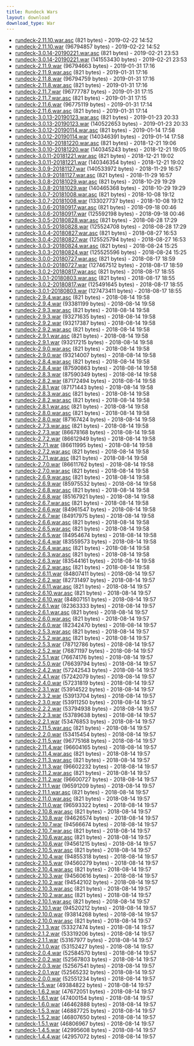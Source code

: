 ```yaml
---
title: Rundeck Wars
layout: download
download_type: War
---
```

* [rundeck-2.11.10.war.asc](https://download.rundeck.org/war/rundeck-2.11.10.war.asc) (821 bytes) - 2019-02-22 14:52
* [rundeck-2.11.10.war](https://download.rundeck.org/war/rundeck-2.11.10.war) (96794857 bytes) - 2019-02-22 14:52
* [rundeck-3.0.14-20190221.war.asc](https://download.rundeck.org/war/rundeck-3.0.14-20190221.war.asc) (821 bytes) - 2019-02-21 23:53
* [rundeck-3.0.14-20190221.war](https://download.rundeck.org/war/rundeck-3.0.14-20190221.war) (141553430 bytes) - 2019-02-21 23:53
* [rundeck-2.11.9.war](https://download.rundeck.org/war/rundeck-2.11.9.war) (96794663 bytes) - 2019-01-31 17:16
* [rundeck-2.11.9.war.asc](https://download.rundeck.org/war/rundeck-2.11.9.war.asc) (821 bytes) - 2019-01-31 17:16
* [rundeck-2.11.8.war](https://download.rundeck.org/war/rundeck-2.11.8.war) (96794759 bytes) - 2019-01-31 17:16
* [rundeck-2.11.8.war.asc](https://download.rundeck.org/war/rundeck-2.11.8.war.asc) (821 bytes) - 2019-01-31 17:16
* [rundeck-2.11.7.war](https://download.rundeck.org/war/rundeck-2.11.7.war) (96777787 bytes) - 2019-01-31 17:15
* [rundeck-2.11.7.war.asc](https://download.rundeck.org/war/rundeck-2.11.7.war.asc) (821 bytes) - 2019-01-31 17:15
* [rundeck-2.11.6.war](https://download.rundeck.org/war/rundeck-2.11.6.war) (96775119 bytes) - 2019-01-31 17:14
* [rundeck-2.11.6.war.asc](https://download.rundeck.org/war/rundeck-2.11.6.war.asc) (821 bytes) - 2019-01-31 17:14
* [rundeck-3.0.13-20190123.war.asc](https://download.rundeck.org/war/rundeck-3.0.13-20190123.war.asc) (821 bytes) - 2019-01-23 20:33
* [rundeck-3.0.13-20190123.war](https://download.rundeck.org/war/rundeck-3.0.13-20190123.war) (140522653 bytes) - 2019-01-23 20:33
* [rundeck-3.0.12-20190114.war.asc](https://download.rundeck.org/war/rundeck-3.0.12-20190114.war.asc) (821 bytes) - 2019-01-14 17:58
* [rundeck-3.0.12-20190114.war](https://download.rundeck.org/war/rundeck-3.0.12-20190114.war) (140346391 bytes) - 2019-01-14 17:58
* [rundeck-3.0.10-20181220.war.asc](https://download.rundeck.org/war/rundeck-3.0.10-20181220.war.asc) (821 bytes) - 2018-12-21 19:06
* [rundeck-3.0.10-20181220.war](https://download.rundeck.org/war/rundeck-3.0.10-20181220.war) (140345243 bytes) - 2018-12-21 19:05
* [rundeck-3.0.11-20181221.war.asc](https://download.rundeck.org/war/rundeck-3.0.11-20181221.war.asc) (821 bytes) - 2018-12-21 19:02
* [rundeck-3.0.11-20181221.war](https://download.rundeck.org/war/rundeck-3.0.11-20181221.war) (140346354 bytes) - 2018-12-21 19:02
* [rundeck-3.0.9-20181127.war](https://download.rundeck.org/war/rundeck-3.0.9-20181127.war) (140533972 bytes) - 2018-11-29 16:57
* [rundeck-3.0.9-20181127.war.asc](https://download.rundeck.org/war/rundeck-3.0.9-20181127.war.asc) (821 bytes) - 2018-11-29 16:57
* [rundeck-3.0.8-20181029.war.asc](https://download.rundeck.org/war/rundeck-3.0.8-20181029.war.asc) (821 bytes) - 2018-10-29 19:29
* [rundeck-3.0.8-20181029.war](https://download.rundeck.org/war/rundeck-3.0.8-20181029.war) (140465368 bytes) - 2018-10-29 19:29
* [rundeck-3.0.7-20181008.war.asc](https://download.rundeck.org/war/rundeck-3.0.7-20181008.war.asc) (821 bytes) - 2018-10-08 19:12
* [rundeck-3.0.7-20181008.war](https://download.rundeck.org/war/rundeck-3.0.7-20181008.war) (133027737 bytes) - 2018-10-08 19:12
* [rundeck-3.0.6-20180917.war.asc](https://download.rundeck.org/war/rundeck-3.0.6-20180917.war.asc) (821 bytes) - 2018-09-18 00:46
* [rundeck-3.0.6-20180917.war](https://download.rundeck.org/war/rundeck-3.0.6-20180917.war) (125592198 bytes) - 2018-09-18 00:46
* [rundeck-3.0.5-20180828.war.asc](https://download.rundeck.org/war/rundeck-3.0.5-20180828.war.asc) (821 bytes) - 2018-08-28 17:29
* [rundeck-3.0.5-20180828.war](https://download.rundeck.org/war/rundeck-3.0.5-20180828.war) (125524708 bytes) - 2018-08-28 17:29
* [rundeck-3.0.4-20180827.war.asc](https://download.rundeck.org/war/rundeck-3.0.4-20180827.war.asc) (821 bytes) - 2018-08-27 16:53
* [rundeck-3.0.4-20180827.war](https://download.rundeck.org/war/rundeck-3.0.4-20180827.war) (125525794 bytes) - 2018-08-27 16:53
* [rundeck-3.0.3-20180824.war.asc](https://download.rundeck.org/war/rundeck-3.0.3-20180824.war.asc) (821 bytes) - 2018-08-24 15:25
* [rundeck-3.0.3-20180824.war](https://download.rundeck.org/war/rundeck-3.0.3-20180824.war) (125525596 bytes) - 2018-08-24 15:25
* [rundeck-3.0.0-20180727.war.asc](https://download.rundeck.org/war/rundeck-3.0.0-20180727.war.asc) (821 bytes) - 2018-08-17 18:59
* [rundeck-3.0.0-20180727.war](https://download.rundeck.org/war/rundeck-3.0.0-20180727.war) (127467512 bytes) - 2018-08-17 18:59
* [rundeck-3.0.2-20180817.war.asc](https://download.rundeck.org/war/rundeck-3.0.2-20180817.war.asc) (821 bytes) - 2018-08-17 18:55
* [rundeck-3.0.1-20180803.war.asc](https://download.rundeck.org/war/rundeck-3.0.1-20180803.war.asc) (821 bytes) - 2018-08-17 18:55
* [rundeck-3.0.2-20180817.war](https://download.rundeck.org/war/rundeck-3.0.2-20180817.war) (125491645 bytes) - 2018-08-17 18:55
* [rundeck-3.0.1-20180803.war](https://download.rundeck.org/war/rundeck-3.0.1-20180803.war) (127473411 bytes) - 2018-08-17 18:55
* [rundeck-2.9.4.war.asc](https://download.rundeck.org/war/rundeck-2.9.4.war.asc) (821 bytes) - 2018-08-14 19:58
* [rundeck-2.9.4.war](https://download.rundeck.org/war/rundeck-2.9.4.war) (93381199 bytes) - 2018-08-14 19:58
* [rundeck-2.9.3.war.asc](https://download.rundeck.org/war/rundeck-2.9.3.war.asc) (821 bytes) - 2018-08-14 19:58
* [rundeck-2.9.3.war](https://download.rundeck.org/war/rundeck-2.9.3.war) (93271635 bytes) - 2018-08-14 19:58
* [rundeck-2.9.2.war](https://download.rundeck.org/war/rundeck-2.9.2.war) (93217387 bytes) - 2018-08-14 19:58
* [rundeck-2.9.2.war.asc](https://download.rundeck.org/war/rundeck-2.9.2.war.asc) (821 bytes) - 2018-08-14 19:58
* [rundeck-2.9.1.war.asc](https://download.rundeck.org/war/rundeck-2.9.1.war.asc) (821 bytes) - 2018-08-14 19:58
* [rundeck-2.9.1.war](https://download.rundeck.org/war/rundeck-2.9.1.war) (93217215 bytes) - 2018-08-14 19:58
* [rundeck-2.9.0.war.asc](https://download.rundeck.org/war/rundeck-2.9.0.war.asc) (821 bytes) - 2018-08-14 19:58
* [rundeck-2.9.0.war](https://download.rundeck.org/war/rundeck-2.9.0.war) (93214007 bytes) - 2018-08-14 19:58
* [rundeck-2.8.4.war.asc](https://download.rundeck.org/war/rundeck-2.8.4.war.asc) (821 bytes) - 2018-08-14 19:58
* [rundeck-2.8.4.war](https://download.rundeck.org/war/rundeck-2.8.4.war) (87590863 bytes) - 2018-08-14 19:58
* [rundeck-2.8.3.war](https://download.rundeck.org/war/rundeck-2.8.3.war) (87590349 bytes) - 2018-08-14 19:58
* [rundeck-2.8.2.war](https://download.rundeck.org/war/rundeck-2.8.2.war) (87172494 bytes) - 2018-08-14 19:58
* [rundeck-2.8.1.war](https://download.rundeck.org/war/rundeck-2.8.1.war) (87171443 bytes) - 2018-08-14 19:58
* [rundeck-2.8.3.war.asc](https://download.rundeck.org/war/rundeck-2.8.3.war.asc) (821 bytes) - 2018-08-14 19:58
* [rundeck-2.8.2.war.asc](https://download.rundeck.org/war/rundeck-2.8.2.war.asc) (821 bytes) - 2018-08-14 19:58
* [rundeck-2.8.1.war.asc](https://download.rundeck.org/war/rundeck-2.8.1.war.asc) (821 bytes) - 2018-08-14 19:58
* [rundeck-2.8.0.war.asc](https://download.rundeck.org/war/rundeck-2.8.0.war.asc) (821 bytes) - 2018-08-14 19:58
* [rundeck-2.8.0.war](https://download.rundeck.org/war/rundeck-2.8.0.war) (87167424 bytes) - 2018-08-14 19:58
* [rundeck-2.7.3.war.asc](https://download.rundeck.org/war/rundeck-2.7.3.war.asc) (821 bytes) - 2018-08-14 19:58
* [rundeck-2.7.3.war](https://download.rundeck.org/war/rundeck-2.7.3.war) (86678168 bytes) - 2018-08-14 19:58
* [rundeck-2.7.2.war](https://download.rundeck.org/war/rundeck-2.7.2.war) (86612949 bytes) - 2018-08-14 19:58
* [rundeck-2.7.1.war](https://download.rundeck.org/war/rundeck-2.7.1.war) (86611995 bytes) - 2018-08-14 19:58
* [rundeck-2.7.2.war.asc](https://download.rundeck.org/war/rundeck-2.7.2.war.asc) (821 bytes) - 2018-08-14 19:58
* [rundeck-2.7.1.war.asc](https://download.rundeck.org/war/rundeck-2.7.1.war.asc) (821 bytes) - 2018-08-14 19:58
* [rundeck-2.7.0.war](https://download.rundeck.org/war/rundeck-2.7.0.war) (86611762 bytes) - 2018-08-14 19:58
* [rundeck-2.7.0.war.asc](https://download.rundeck.org/war/rundeck-2.7.0.war.asc) (821 bytes) - 2018-08-14 19:58
* [rundeck-2.6.9.war.asc](https://download.rundeck.org/war/rundeck-2.6.9.war.asc) (821 bytes) - 2018-08-14 19:58
* [rundeck-2.6.9.war](https://download.rundeck.org/war/rundeck-2.6.9.war) (85975532 bytes) - 2018-08-14 19:58
* [rundeck-2.6.8.war.asc](https://download.rundeck.org/war/rundeck-2.6.8.war.asc) (821 bytes) - 2018-08-14 19:58
* [rundeck-2.6.8.war](https://download.rundeck.org/war/rundeck-2.6.8.war) (85167921 bytes) - 2018-08-14 19:58
* [rundeck-2.6.7.war.asc](https://download.rundeck.org/war/rundeck-2.6.7.war.asc) (821 bytes) - 2018-08-14 19:58
* [rundeck-2.6.6.war](https://download.rundeck.org/war/rundeck-2.6.6.war) (84961547 bytes) - 2018-08-14 19:58
* [rundeck-2.6.7.war](https://download.rundeck.org/war/rundeck-2.6.7.war) (84917975 bytes) - 2018-08-14 19:58
* [rundeck-2.6.6.war.asc](https://download.rundeck.org/war/rundeck-2.6.6.war.asc) (821 bytes) - 2018-08-14 19:58
* [rundeck-2.6.5.war.asc](https://download.rundeck.org/war/rundeck-2.6.5.war.asc) (821 bytes) - 2018-08-14 19:58
* [rundeck-2.6.5.war](https://download.rundeck.org/war/rundeck-2.6.5.war) (84954674 bytes) - 2018-08-14 19:58
* [rundeck-2.6.4.war](https://download.rundeck.org/war/rundeck-2.6.4.war) (83559573 bytes) - 2018-08-14 19:58
* [rundeck-2.6.4.war.asc](https://download.rundeck.org/war/rundeck-2.6.4.war.asc) (821 bytes) - 2018-08-14 19:58
* [rundeck-2.6.3.war.asc](https://download.rundeck.org/war/rundeck-2.6.3.war.asc) (821 bytes) - 2018-08-14 19:58
* [rundeck-2.6.3.war](https://download.rundeck.org/war/rundeck-2.6.3.war) (83544161 bytes) - 2018-08-14 19:58
* [rundeck-2.6.2.war.asc](https://download.rundeck.org/war/rundeck-2.6.2.war.asc) (821 bytes) - 2018-08-14 19:58
* [rundeck-2.6.11.war](https://download.rundeck.org/war/rundeck-2.6.11.war) (84807411 bytes) - 2018-08-14 19:57
* [rundeck-2.6.2.war](https://download.rundeck.org/war/rundeck-2.6.2.war) (82731497 bytes) - 2018-08-14 19:57
* [rundeck-2.6.11.war.asc](https://download.rundeck.org/war/rundeck-2.6.11.war.asc) (821 bytes) - 2018-08-14 19:57
* [rundeck-2.6.10.war.asc](https://download.rundeck.org/war/rundeck-2.6.10.war.asc) (821 bytes) - 2018-08-14 19:57
* [rundeck-2.6.10.war](https://download.rundeck.org/war/rundeck-2.6.10.war) (84807151 bytes) - 2018-08-14 19:57
* [rundeck-2.6.1.war](https://download.rundeck.org/war/rundeck-2.6.1.war) (82363333 bytes) - 2018-08-14 19:57
* [rundeck-2.6.1.war.asc](https://download.rundeck.org/war/rundeck-2.6.1.war.asc) (821 bytes) - 2018-08-14 19:57
* [rundeck-2.6.0.war.asc](https://download.rundeck.org/war/rundeck-2.6.0.war.asc) (821 bytes) - 2018-08-14 19:57
* [rundeck-2.6.0.war](https://download.rundeck.org/war/rundeck-2.6.0.war) (82342470 bytes) - 2018-08-14 19:57
* [rundeck-2.5.3.war.asc](https://download.rundeck.org/war/rundeck-2.5.3.war.asc) (821 bytes) - 2018-08-14 19:57
* [rundeck-2.5.2.war.asc](https://download.rundeck.org/war/rundeck-2.5.2.war.asc) (821 bytes) - 2018-08-14 19:57
* [rundeck-2.5.3.war](https://download.rundeck.org/war/rundeck-2.5.3.war) (78712786 bytes) - 2018-08-14 19:57
* [rundeck-2.5.2.war](https://download.rundeck.org/war/rundeck-2.5.2.war) (76871197 bytes) - 2018-08-14 19:57
* [rundeck-2.5.1.war](https://download.rundeck.org/war/rundeck-2.5.1.war) (76674176 bytes) - 2018-08-14 19:57
* [rundeck-2.5.0.war](https://download.rundeck.org/war/rundeck-2.5.0.war) (76639794 bytes) - 2018-08-14 19:57
* [rundeck-2.4.2.war](https://download.rundeck.org/war/rundeck-2.4.2.war) (57242543 bytes) - 2018-08-14 19:57
* [rundeck-2.4.1.war](https://download.rundeck.org/war/rundeck-2.4.1.war) (57242079 bytes) - 2018-08-14 19:57
* [rundeck-2.4.0.war](https://download.rundeck.org/war/rundeck-2.4.0.war) (57231819 bytes) - 2018-08-14 19:57
* [rundeck-2.3.1.war](https://download.rundeck.org/war/rundeck-2.3.1.war) (53914522 bytes) - 2018-08-14 19:57
* [rundeck-2.3.2.war](https://download.rundeck.org/war/rundeck-2.3.2.war) (53913704 bytes) - 2018-08-14 19:57
* [rundeck-2.3.0.war](https://download.rundeck.org/war/rundeck-2.3.0.war) (53911250 bytes) - 2018-08-14 19:57
* [rundeck-2.2.2.war](https://download.rundeck.org/war/rundeck-2.2.2.war) (53794938 bytes) - 2018-08-14 19:57
* [rundeck-2.2.3.war](https://download.rundeck.org/war/rundeck-2.2.3.war) (53789638 bytes) - 2018-08-14 19:57
* [rundeck-2.2.1.war](https://download.rundeck.org/war/rundeck-2.2.1.war) (53476853 bytes) - 2018-08-14 19:57
* [rundeck-2.11.5.war.asc](https://download.rundeck.org/war/rundeck-2.11.5.war.asc) (821 bytes) - 2018-08-14 19:57
* [rundeck-2.2.0.war](https://download.rundeck.org/war/rundeck-2.2.0.war) (53415454 bytes) - 2018-08-14 19:57
* [rundeck-2.11.5.war](https://download.rundeck.org/war/rundeck-2.11.5.war) (96775168 bytes) - 2018-08-14 19:57
* [rundeck-2.11.4.war](https://download.rundeck.org/war/rundeck-2.11.4.war) (96604165 bytes) - 2018-08-14 19:57
* [rundeck-2.11.4.war.asc](https://download.rundeck.org/war/rundeck-2.11.4.war.asc) (821 bytes) - 2018-08-14 19:57
* [rundeck-2.11.3.war.asc](https://download.rundeck.org/war/rundeck-2.11.3.war.asc) (821 bytes) - 2018-08-14 19:57
* [rundeck-2.11.3.war](https://download.rundeck.org/war/rundeck-2.11.3.war) (96602232 bytes) - 2018-08-14 19:57
* [rundeck-2.11.2.war.asc](https://download.rundeck.org/war/rundeck-2.11.2.war.asc) (821 bytes) - 2018-08-14 19:57
* [rundeck-2.11.2.war](https://download.rundeck.org/war/rundeck-2.11.2.war) (96600727 bytes) - 2018-08-14 19:57
* [rundeck-2.11.1.war](https://download.rundeck.org/war/rundeck-2.11.1.war) (96591209 bytes) - 2018-08-14 19:57
* [rundeck-2.11.1.war.asc](https://download.rundeck.org/war/rundeck-2.11.1.war.asc) (821 bytes) - 2018-08-14 19:57
* [rundeck-2.11.0.war.asc](https://download.rundeck.org/war/rundeck-2.11.0.war.asc) (821 bytes) - 2018-08-14 19:57
* [rundeck-2.11.0.war](https://download.rundeck.org/war/rundeck-2.11.0.war) (96593322 bytes) - 2018-08-14 19:57
* [rundeck-2.10.8.war.asc](https://download.rundeck.org/war/rundeck-2.10.8.war.asc) (821 bytes) - 2018-08-14 19:57
* [rundeck-2.10.8.war](https://download.rundeck.org/war/rundeck-2.10.8.war) (94626574 bytes) - 2018-08-14 19:57
* [rundeck-2.10.7.war](https://download.rundeck.org/war/rundeck-2.10.7.war) (94566674 bytes) - 2018-08-14 19:57
* [rundeck-2.10.7.war.asc](https://download.rundeck.org/war/rundeck-2.10.7.war.asc) (821 bytes) - 2018-08-14 19:57
* [rundeck-2.10.6.war.asc](https://download.rundeck.org/war/rundeck-2.10.6.war.asc) (821 bytes) - 2018-08-14 19:57
* [rundeck-2.10.6.war](https://download.rundeck.org/war/rundeck-2.10.6.war) (94561215 bytes) - 2018-08-14 19:57
* [rundeck-2.10.5.war.asc](https://download.rundeck.org/war/rundeck-2.10.5.war.asc) (821 bytes) - 2018-08-14 19:57
* [rundeck-2.10.4.war](https://download.rundeck.org/war/rundeck-2.10.4.war) (94855318 bytes) - 2018-08-14 19:57
* [rundeck-2.10.5.war](https://download.rundeck.org/war/rundeck-2.10.5.war) (94560279 bytes) - 2018-08-14 19:57
* [rundeck-2.10.4.war.asc](https://download.rundeck.org/war/rundeck-2.10.4.war.asc) (821 bytes) - 2018-08-14 19:57
* [rundeck-2.10.3.war](https://download.rundeck.org/war/rundeck-2.10.3.war) (94560616 bytes) - 2018-08-14 19:57
* [rundeck-2.10.2.war](https://download.rundeck.org/war/rundeck-2.10.2.war) (94542102 bytes) - 2018-08-14 19:57
* [rundeck-2.10.3.war.asc](https://download.rundeck.org/war/rundeck-2.10.3.war.asc) (821 bytes) - 2018-08-14 19:57
* [rundeck-2.10.2.war.asc](https://download.rundeck.org/war/rundeck-2.10.2.war.asc) (821 bytes) - 2018-08-14 19:57
* [rundeck-2.10.1.war.asc](https://download.rundeck.org/war/rundeck-2.10.1.war.asc) (821 bytes) - 2018-08-14 19:57
* [rundeck-2.10.1.war](https://download.rundeck.org/war/rundeck-2.10.1.war) (94520212 bytes) - 2018-08-14 19:57
* [rundeck-2.10.0.war](https://download.rundeck.org/war/rundeck-2.10.0.war) (93814268 bytes) - 2018-08-14 19:57
* [rundeck-2.10.0.war.asc](https://download.rundeck.org/war/rundeck-2.10.0.war.asc) (821 bytes) - 2018-08-14 19:57
* [rundeck-2.1.3.war](https://download.rundeck.org/war/rundeck-2.1.3.war) (53327474 bytes) - 2018-08-14 19:57
* [rundeck-2.1.2.war](https://download.rundeck.org/war/rundeck-2.1.2.war) (53319206 bytes) - 2018-08-14 19:57
* [rundeck-2.1.1.war](https://download.rundeck.org/war/rundeck-2.1.1.war) (53167977 bytes) - 2018-08-14 19:57
* [rundeck-2.1.0.war](https://download.rundeck.org/war/rundeck-2.1.0.war) (53152427 bytes) - 2018-08-14 19:57
* [rundeck-2.0.4.war](https://download.rundeck.org/war/rundeck-2.0.4.war) (52584570 bytes) - 2018-08-14 19:57
* [rundeck-2.0.2.war](https://download.rundeck.org/war/rundeck-2.0.2.war) (52567803 bytes) - 2018-08-14 19:57
* [rundeck-2.0.3.war](https://download.rundeck.org/war/rundeck-2.0.3.war) (52567541 bytes) - 2018-08-14 19:57
* [rundeck-2.0.1.war](https://download.rundeck.org/war/rundeck-2.0.1.war) (52565232 bytes) - 2018-08-14 19:57
* [rundeck-2.0.0.war](https://download.rundeck.org/war/rundeck-2.0.0.war) (52551234 bytes) - 2018-08-14 19:57
* [rundeck-1.5.war](https://download.rundeck.org/war/rundeck-1.5.war) (49384822 bytes) - 2018-08-14 19:57
* [rundeck-1.6.2.war](https://download.rundeck.org/war/rundeck-1.6.2.war) (47672051 bytes) - 2018-08-14 19:57
* [rundeck-1.6.1.war](https://download.rundeck.org/war/rundeck-1.6.1.war) (47400154 bytes) - 2018-08-14 19:57
* [rundeck-1.6.0.war](https://download.rundeck.org/war/rundeck-1.6.0.war) (46462888 bytes) - 2018-08-14 19:57
* [rundeck-1.5.3.war](https://download.rundeck.org/war/rundeck-1.5.3.war) (46887725 bytes) - 2018-08-14 19:57
* [rundeck-1.5.2.war](https://download.rundeck.org/war/rundeck-1.5.2.war) (46807650 bytes) - 2018-08-14 19:57
* [rundeck-1.5.1.war](https://download.rundeck.org/war/rundeck-1.5.1.war) (46806967 bytes) - 2018-08-14 19:57
* [rundeck-1.4.5.war](https://download.rundeck.org/war/rundeck-1.4.5.war) (42995608 bytes) - 2018-08-14 19:57
* [rundeck-1.4.4.war](https://download.rundeck.org/war/rundeck-1.4.4.war) (42957072 bytes) - 2018-08-14 19:57
